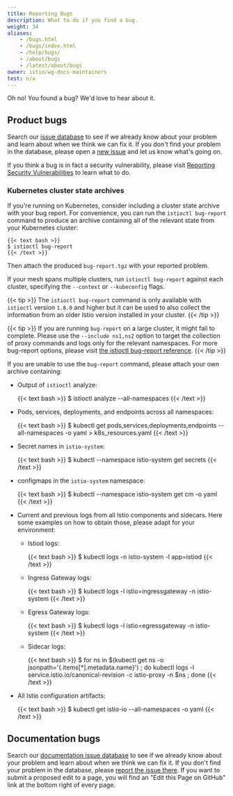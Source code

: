 ```yaml
---
title: Reporting Bugs
description: What to do if you find a bug.
weight: 34
aliases:
    - /bugs.html
    - /bugs/index.html
    - /help/bugs/
    - /about/bugs
    - /latest/about/bugs
owner: istio/wg-docs-maintainers
test: n/a
---
```


Oh no! You found a bug? We'd love to hear about it.

## Product bugs

Search our [issue database](https://github.com/istio/istio/issues/) to see if
we already know about your problem and learn about when we think we can fix
it. If you don't find your problem in the database, please open a [new
issue](https://github.com/istio/istio/issues/new/choose) and let us know
what's going on.

If you think a bug is in fact a security vulnerability, please visit [Reporting Security Vulnerabilities](/docs/releases/security-vulnerabilities/)
to learn what to do.

### Kubernetes cluster state archives

If you're running on Kubernetes, consider including a cluster state
archive with your bug report.
For convenience, you can run the `istioctl bug-report` command to produce an archive containing
all of the relevant state from your Kubernetes cluster:

    {{< text bash >}}
    $ istioctl bug-report
    {{< /text >}}

Then attach the produced `bug-report.tgz` with your reported problem.

If your mesh spans multiple clusters, run `istioctl bug-report` against each cluster, specifying the `--context`
or `--kubeconfig` flags.

{{< tip >}}
The `istioctl bug-report` command is only available with `istioctl` version `1.8.0` and higher but it can be used to also collect the information from an older Istio version installed in your cluster.
{{< /tip >}}

{{< tip >}}
If you are running `bug-report` on a large cluster, it might fail to complete.
Please use the `--include ns1,ns2` option to target the collection of proxy
commands and logs only for the relevant namespaces. For more bug-report options,
please visit [the istioctl bug-report
reference](/docs/reference/commands/istioctl/#istioctl-bug-report).
{{< /tip >}}

If you are unable to use the `bug-report` command, please attach your own archive
containing:

* Output of `istioctl` analyze:

    {{< text bash >}}
    $ istioctl analyze --all-namespaces
    {{< /text >}}

* Pods, services, deployments, and endpoints across all namespaces:

    {{< text bash >}}
    $ kubectl get pods,services,deployments,endpoints --all-namespaces -o yaml > k8s_resources.yaml
    {{< /text >}}

* Secret names in `istio-system`:

    {{< text bash >}}
    $ kubectl --namespace istio-system get secrets
    {{< /text >}}

* configmaps in the `istio-system` namespace:

    {{< text bash >}}
    $ kubectl --namespace istio-system get cm -o yaml
    {{< /text >}}

* Current and previous logs from all Istio components and sidecars. Here some examples on how to obtain those, please adapt for your environment:

    * Istiod logs:

        {{< text bash >}}
        $ kubectl logs -n istio-system -l app=istiod
        {{< /text >}}

    * Ingress Gateway logs:

        {{< text bash >}}
        $ kubectl logs -l istio=ingressgateway -n istio-system
        {{< /text >}}

    * Egress Gateway logs:

        {{< text bash >}}
        $ kubectl logs -l istio=egressgateway -n istio-system
        {{< /text >}}

    * Sidecar logs:

        {{< text bash >}}
        $ for ns in $(kubectl get ns -o jsonpath='{.items[*].metadata.name}') ; do kubectl logs -l service.istio.io/canonical-revision -c istio-proxy -n $ns ; done
        {{< /text >}}

* All Istio configuration artifacts:

    {{< text bash >}}
    $ kubectl get istio-io --all-namespaces -o yaml
    {{< /text >}}

## Documentation bugs

Search our [documentation issue database](https://github.com/istio/istio.io/issues/) to see if
we already know about your problem and learn about when we think we can fix it. If you don't
find your problem in the database, please [report the issue there](https://github.com/istio/istio.io/issues/new).
If you want to submit a proposed edit to a page, you will find an "Edit this Page on GitHub"
link at the bottom right of every page.
